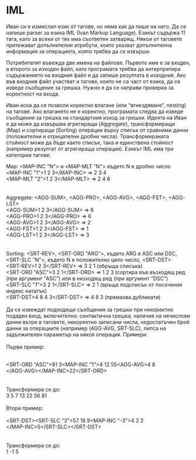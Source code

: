 # IML
Иван си е измислил език от тагове, но няма как да пише на него. Да се напише parser за езика IML (Ivan Markup Language). Езикът съдържа 11 тага, като за всеки от тях има съответен затварящ. Някои от таговете притежават допълнителни атрибути, които указват допълнителна информация за операцията, която трябва да се извърши.

Потребителят въвежда две имена на файлове. Първото име е за входен, а второто за изходен файл, като програмата трябва да интерпретира съдържанието на входния файл и да запише резултата в изходния. Ако във входния файл участват и тагове, които не са част от езика, да се изведе съобщение за грешка. Нужно е да се направи проверка за коректност на входа.

Иван иска да се позволи коректно влагане (или “вгнездяване”, nesting) на тагове. Ако влагането не е коректно, програмата следва да изведе съобщение за грешка на стандартния изход за грешки. Идеята на Иван е да може да извършва агрегиращи (Aggregate), трансформиращи (Map) и сортиращи (Sorting) операции върху списък от сравними данни (положителни и отрицателни дробни числа). Трансформираната стойност може да бъде както списък, така и единствена стойност (например резултат от агрегираща операция). Езикът IML има три категории тагове:

Map: \<MAP-INC "N"> и \<MAP-MLT "N"> където N е дробно число</br>
\<MAP-INC "1">1 2 3\</MAP-INC> ⇒ 2 3 4</br>
\<MAP-MLT "2">1 2 3\</MAP-MLT> ⇒ 2 4 6</br>
</br>
</br>
Aggregate: \<AGG-SUM>, \<AGG-PRO>, \<AGG-AVG>, \<AGG-FST>, \<AGG-LST></br>
\<AGG-SUM>1 2 3\</AGG-SUM> ⇒ 6</br>
\<AGG-PRO>1 2 3\</AGG-PRO> ⇒ 6</br>
\<AGG-AVG>1 2 3\</AGG-AVG> ⇒ 2</br>
\<AGG-FST>1 2 3\</AGG-FST> ⇒ 1</br>
\<AGG-LST>1 2 3\</AGG-LST> ⇒ 3</br>
</br>
</br>
Sorting: \<SRT-REV>, \<SRT-ORD "ARG">, където ARG е ASC или DSC, \<SRT-SLC "N">, където N е положително цяло число, \<SRT-DST></br>
\<SRT-REV>1 2 3\</SRT-REV> ⇒ 3 2 1 (обръща списъка)</br>
\<SRT-ORD "ASC">3 2 1\</SRT-ORD> ⇒ 1 2 3 (сортира във възходящ ред (при аргумент “ASC”) или в низходящ ред (при аргумент “DSC”)</br>
\<SRT-SLC "1">3 2 1\</SRT-SLC> ⇒ 2 1 (връща подсписък от посочения индекс нататък)</br>
\<SRT-DST>4 8 4 3\</SRT-DST> ⇒ 4 8 3 (премахва дубликати)</br>
</br>
Да се извеждат подходящи съобщения за грешки при некоректно подаден вход, включително: синтактична грешка, наличие на нечислови данни вътре в таговете, некоректно записани числа, недостатъчен брой данни за операциите (например (AGG-AVG, SRT-SLC), липса на задължителен параметър на някоя операция.
Примери:</br>
</br>
Първи пример:</br>
</br>

\<SRT-ORD "ASC">81 3\<MAP-INC "1">4 12 55\<AGG-AVG>4 8</br>
\</AGG-AVG>\</MAP-INC>22\</SRT-ORD></br>
</br>
</br>
Трансформира се до:</br>
3 5 7 13 22 56 81</br>
</br>
Втори пример:</br>
</br>
\<SRT-DST>\<SRT-SLC "3">57 18 9\<MAP-INC "-3">4 2 2</br>
  \</MAP-INC>5\</SRT-SLC>\</SRT-DST></br>
</br>
</br>
Трансформира се до:</br>
1 -1 5</br>
